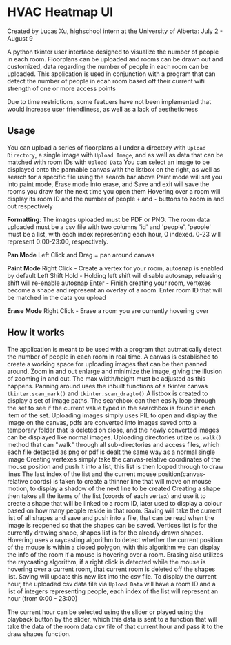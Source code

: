# HVAC Heatmap UI

Created by Lucas Xu, highschool intern at the University of Alberta: July 2 - August 9

A python tkinter user interface designed to visualize the number of people in each room. Floorplans can be uploaded and rooms can be drawn out and customized, data regarding the number of people in each room can be uploaded. This application is used in conjunction with a program that can detect the number of people in ecah room based off their current wifi strength of one or more access points

Due to time restrictions, some featuers have not been implemented that would increase user friendliness, as well as a lack of aestheticness

## Usage

You can upload a series of floorplans all under a directory with `Upload Directory`, a single image with `Upload Image`, and as well as data that can be matched with room IDs with `Upload Data`
You can select an image to be displayed onto the pannable canvas with the listbox on the right, as well as search for a specific file using the search bar above
Paint mode will set you into paint mode, Erase mode into erase, and Save and exit will save the rooms you draw for the next time you open them
Hovering over a room will display its room ID and the number of people
`+` and `-` buttons to zoom in and out respectively

**__Formatting__**: The images uploaded must be PDF or PNG. The room data uploaded must be a csv file with two columns 'id' and 'people', 'people' must be a list, with each index representing each hour, 0 indexed. 0-23 will represent 0:00-23:00, respectively.

**Pan Mode**
Left Click and Drag = pan around canvas

**Paint Mode**
Right Click - Create a vertex for your room, autosnap is enabled by default
Left Shift Hold - Holding left shift will disable autosnap, releasing shift will re-enable autosnap
Enter - Finish creating your room, vertexes become a shape and represent an overlay of a room. Enter room ID that will be matched in the data you upload

**Erase Mode**
Right Click - Erase a room you are currently hovering over

## How it works

The application is meant to be used with a program that autmatically detect the number of people in each room in real time.
A canvas is established to create a working space for uploading images that can be then panned around.
Zoom in and out enlarge and minimize the image, giving the illusion of zooming in and out. The max width/height must be adjusted as this happens.
Panning around uses the inbuilt functions of a tkinter canvas `tkinter.scan_mark()` and `tkinter.scan_dragto()`
A listbox is created to display a set of image paths. The searchbox can then easily loop through the set to see if the current value typed in the searchbox is found in each item of the set.
Uploading images simply uses PIL to open and display the image on the canvas, pdfs are converted into images saved onto a temporary folder that is deleted on close, and the newly converted images can be displayed like normal images.
Uploading directories utlize `os.walk()` method that can "walk" through all sub-directories and access files, which each file detected as png or pdf is dealt the same way as a normal single image
Creating vertexes simply take the canvas-relative coordinates of the mouse position and push it into a list, this list is then looped through to draw lines
The last index of the list and the current mouse position(canvas-relative coords) is taken to create a thinner line that will move on mouse motion, to display a shadow of the next line to be created
Creating a shape then takes all the items of the list (coords of each vertex) and use it to create a shape that will be linked to a room ID, later used to display a colour based on how many people reside in that room.
Saving will take the current list of all shapes and save and push into a file, that can be read when the image is reopened so that the shapes can be saved. Vertices list is for the currently drawing shape, shapes list is for the already drawn shapes.
Hovering uses a raycasting algorithm to detect whether the current position of the mouse is within a closed polygon, with this algorithm we can display the info of the room if a mouse is hovering over a room.
Erasing also utilizes the raycasting algorithm, if a right click is detected while the mouse is hovering over a current room, that current room is deleted off the shapes list. Saving will update this new list into the csv file.
To display the current hour, the uploaded csv data file via `Upload Data` will have a room ID and a list of integers representing people, each index of the list will represent an hour (from 0:00 - 23:00)


The current hour can be selected using the slider or played using the playback button by the slider, which this data is sent to a function that will take the data of the room data csv file of that current hour and pass it to the draw shapes function.
